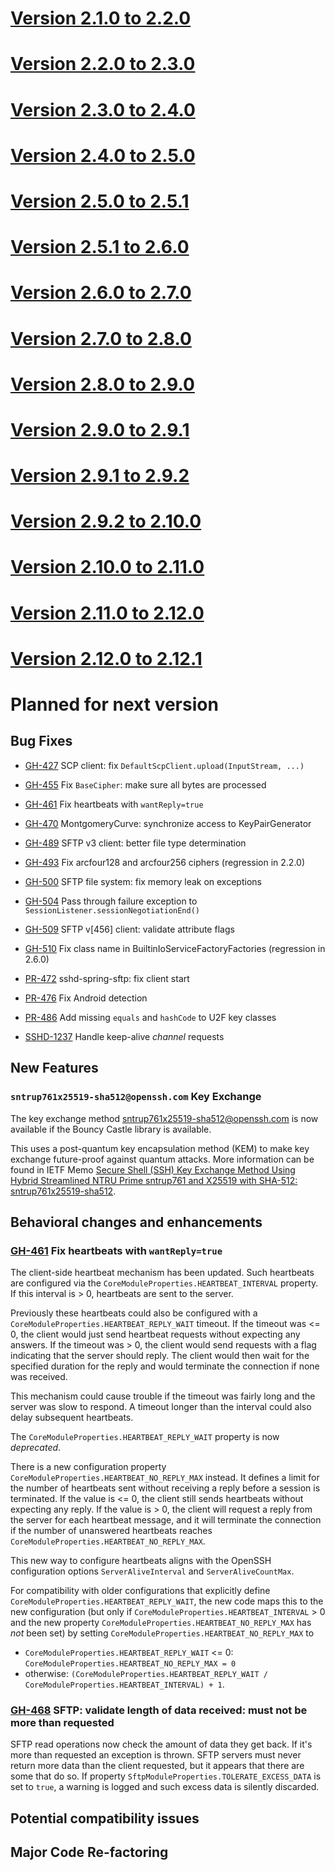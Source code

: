 # [Version 2.1.0 to 2.2.0](./docs/changes/2.2.0.md)

# [Version 2.2.0 to 2.3.0](./docs/changes/2.3.0.md)

# [Version 2.3.0 to 2.4.0](./docs/changes/2.4.0.md)

# [Version 2.4.0 to 2.5.0](./docs/changes/2.5.0.md)

# [Version 2.5.0 to 2.5.1](./docs/changes/2.5.1.md)

# [Version 2.5.1 to 2.6.0](./docs/changes/2.6.0.md)

# [Version 2.6.0 to 2.7.0](./docs/changes/2.7.0.md)

# [Version 2.7.0 to 2.8.0](./docs/changes/2.8.0.md)

# [Version 2.8.0 to 2.9.0](./docs/changes/2.9.0.md)

# [Version 2.9.0 to 2.9.1](./docs/changes/2.9.1.md)

# [Version 2.9.1 to 2.9.2](./docs/changes/2.9.2.md)

# [Version 2.9.2 to 2.10.0](./docs/changes/2.10.0.md)

# [Version 2.10.0 to 2.11.0](./docs/changes/2.11.0.md)

# [Version 2.11.0 to 2.12.0](./docs/changes/2.12.0.md)

# [Version 2.12.0 to 2.12.1](./docs/changes/2.12.1.md)

# Planned for next version

## Bug Fixes

* [GH-427](https://github.com/apache/mina-sshd/issues/427) SCP client: fix `DefaultScpClient.upload(InputStream, ...)`
* [GH-455](https://github.com/apache/mina-sshd/issues/455) Fix `BaseCipher`: make sure all bytes are processed
* [GH-461](https://github.com/apache/mina-sshd/issues/461) Fix heartbeats with `wantReply=true`
* [GH-470](https://github.com/apache/mina-sshd/issues/470) MontgomeryCurve: synchronize access to KeyPairGenerator
* [GH-489](https://github.com/apache/mina-sshd/issues/489) SFTP v3 client: better file type determination
* [GH-493](https://github.com/apache/mina-sshd/issues/493) Fix arcfour128 and arcfour256 ciphers (regression in 2.2.0)
* [GH-500](https://github.com/apache/mina-sshd/issues/500) SFTP file system: fix memory leak on exceptions
* [GH-504](https://github.com/apache/mina-sshd/issues/504) Pass through failure exception to `SessionListener.sessionNegotiationEnd()`
* [GH-509](https://github.com/apache/mina-sshd/issues/509) SFTP v[456] client: validate attribute flags
* [GH-510](https://github.com/apache/mina-sshd/issues/510) Fix class name in BuiltinIoServiceFactoryFactories (regression in 2.6.0)

* [PR-472](https://github.com/apache/mina-sshd/pull/472) sshd-spring-sftp: fix client start
* [PR-476](https://github.com/apache/mina-sshd/pull/476) Fix Android detection
* [PR-486](https://github.com/apache/mina-sshd/pull/486) Add missing `equals` and `hashCode` to U2F key classes


* [SSHD-1237](https://issues.apache.org/jira/browse/SSHD-1237) Handle keep-alive _channel_ requests

## New Features

### `sntrup761x25519-sha512@openssh.com` Key Exchange

The key exchange method sntrup761x25519-sha512@openssh.com is now available if the Bouncy Castle library is available.

This uses a post-quantum key encapsulation method (KEM) to make key exchange future-proof against quantum attacks.
More information can be found in IETF Memo [Secure Shell (SSH) Key Exchange Method Using Hybrid Streamlined NTRU Prime sntrup761 and X25519 with SHA-512: sntrup761x25519-sha512](https://www.ietf.org/archive/id/draft-josefsson-ntruprime-ssh-02.html).


## Behavioral changes and enhancements

### [GH-461](https://github.com/apache/mina-sshd/issues/461) Fix heartbeats with `wantReply=true`

The client-side heartbeat mechanism has been updated. Such heartbeats are configured via the
`CoreModuleProperties.HEARTBEAT_INTERVAL` property. If this interval is > 0, heartbeats are sent to
the server.

Previously these heartbeats could also be configured with a `CoreModuleProperties.HEARTBEAT_REPLY_WAIT`
timeout. If the timeout was <= 0, the client would just send heartbeat requests without expecting any
answers. If the timeout was > 0, the client would send requests with a flag indicating that the server
should reply. The client would then wait for the specified duration for the reply and would terminate
the connection if none was received.

This mechanism could cause trouble if the timeout was fairly long and the server was slow to respond.
A timeout longer than the interval could also delay subsequent heartbeats.

The `CoreModuleProperties.HEARTBEAT_REPLY_WAIT` property is now _deprecated_.

There is a new configuration property `CoreModuleProperties.HEARTBEAT_NO_REPLY_MAX` instead. It defines a
limit for the number of heartbeats sent without receiving a reply before a session is terminated. If
the value is <= 0, the client still sends heartbeats without expecting any reply. If the value is > 0,
the client will request a reply from the server for each heartbeat message, and it will
terminate the connection if the number of unanswered heartbeats reaches
`CoreModuleProperties.HEARTBEAT_NO_REPLY_MAX`.

This new way to configure heartbeats aligns with the OpenSSH configuration options
`ServerAliveInterval` and `ServerAliveCountMax`.

For compatibility with older configurations that explicitly define `CoreModuleProperties.HEARTBEAT_REPLY_WAIT`,
the new code maps this to the new configuration (but only if `CoreModuleProperties.HEARTBEAT_INTERVAL` > 0
and the new property `CoreModuleProperties.HEARTBEAT_NO_REPLY_MAX` has _not_ been set) by setting
`CoreModuleProperties.HEARTBEAT_NO_REPLY_MAX` to
* `CoreModuleProperties.HEARTBEAT_REPLY_WAIT` <= 0: `CoreModuleProperties.HEARTBEAT_NO_REPLY_MAX = 0`
* otherwise: `(CoreModuleProperties.HEARTBEAT_REPLY_WAIT / CoreModuleProperties.HEARTBEAT_INTERVAL) + 1`.

### [GH-468](https://github.com/apache/mina-sshd/issues/468) SFTP: validate length of data received: must not be more than requested

SFTP read operations now check the amount of data they get back. If it's more than
requested an exception is thrown. SFTP servers must never return more data than the
client requested, but it appears that there are some that do so. If property
`SftpModuleProperties.TOLERATE_EXCESS_DATA` is set to `true`, a warning is logged and
such excess data is silently discarded.

## Potential compatibility issues

## Major Code Re-factoring

